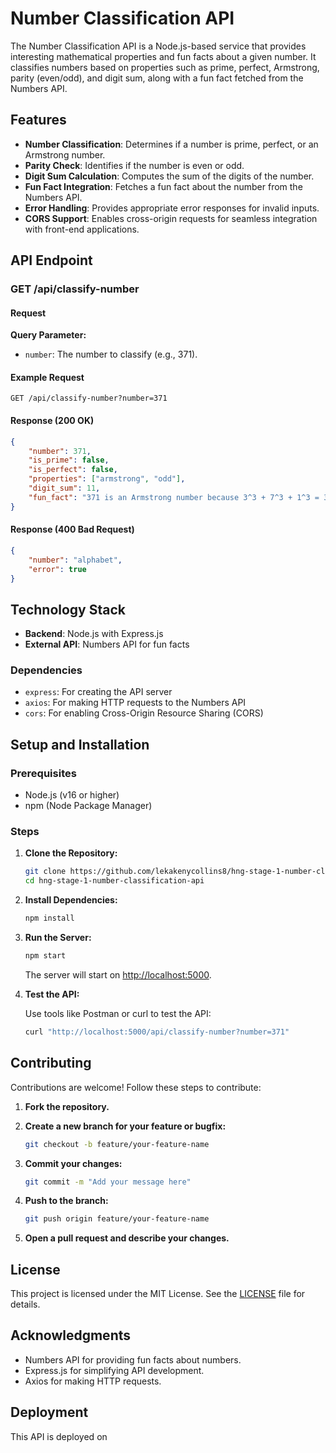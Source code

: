 # Number Classification API

The Number Classification API is a Node.js-based service that provides interesting mathematical properties and fun facts about a given number. It classifies numbers based on properties such as prime, perfect, Armstrong, parity (even/odd), and digit sum, along with a fun fact fetched from the Numbers API.

## Features

- **Number Classification**: Determines if a number is prime, perfect, or an Armstrong number.
- **Parity Check**: Identifies if the number is even or odd.
- **Digit Sum Calculation**: Computes the sum of the digits of the number.
- **Fun Fact Integration**: Fetches a fun fact about the number from the Numbers API.
- **Error Handling**: Provides appropriate error responses for invalid inputs.
- **CORS Support**: Enables cross-origin requests for seamless integration with front-end applications.

## API Endpoint

### GET /api/classify-number

#### Request

**Query Parameter:**

- `number`: The number to classify (e.g., 371).

#### Example Request

```http
GET /api/classify-number?number=371
```

#### Response (200 OK)

```json
{
    "number": 371,
    "is_prime": false,
    "is_perfect": false,
    "properties": ["armstrong", "odd"],
    "digit_sum": 11,
    "fun_fact": "371 is an Armstrong number because 3^3 + 7^3 + 1^3 = 371"
}
```

#### Response (400 Bad Request)

```json
{
    "number": "alphabet",
    "error": true
}
```

## Technology Stack

- **Backend**: Node.js with Express.js
- **External API**: Numbers API for fun facts

### Dependencies

- `express`: For creating the API server
- `axios`: For making HTTP requests to the Numbers API
- `cors`: For enabling Cross-Origin Resource Sharing (CORS)

## Setup and Installation

### Prerequisites

- Node.js (v16 or higher)
- npm (Node Package Manager)

### Steps

1. **Clone the Repository:**

    ```bash
    git clone https://github.com/lekakenycollins8/hng-stage-1-number-classification-api.git
    cd hng-stage-1-number-classification-api
    ```

2. **Install Dependencies:**

    ```bash
    npm install
    ```

3. **Run the Server:**

    ```bash
    npm start
    ```

    The server will start on [http://localhost:5000](http://localhost:5000).

4. **Test the API:**

    Use tools like Postman or curl to test the API:

    ```bash
    curl "http://localhost:5000/api/classify-number?number=371"
    ```

## Contributing

Contributions are welcome! Follow these steps to contribute:

1. **Fork the repository.**
2. **Create a new branch for your feature or bugfix:**

    ```bash
    git checkout -b feature/your-feature-name
    ```

3. **Commit your changes:**

    ```bash
    git commit -m "Add your message here"
    ```

4. **Push to the branch:**

    ```bash
    git push origin feature/your-feature-name
    ```

5. **Open a pull request and describe your changes.**

## License

This project is licensed under the MIT License. See the [LICENSE](LICENSE) file for details.

## Acknowledgments

- Numbers API for providing fun facts about numbers.
- Express.js for simplifying API development.
- Axios for making HTTP requests.

## Deployment
This API is deployed on